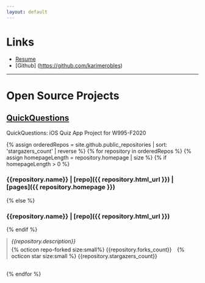 ```yaml
---
layout: default
---
```

# Links
- [Resume](https://github.com/karimerobles/karimerobles.github.io/blob/main/Karime%20Robles%20Resume%208:20.pdf)
- [Github] (https://github.com/karimerobles)

---

# Open Source Projects

## [QuickQuestions](https://github.com/karimerobles/quickquestions)
QuickQuestions: iOS Quiz App Project for W995-F2020



{% assign orderedRepos = site.github.public_repositories | sort: 'stargazers_count' | reverse %}
{% for repository in orderedRepos %}
{% assign homepageLength = repository.homepage | size %}
{% if homepageLength > 0 %}
### {{repository.name}} | [repo]({{ repository.html_url }}) | [pages]({{ repository.homepage }}) 
{% else %}
### {{repository.name}} | [repo]({{ repository.html_url }})
{% endif %}
<div style="border-left: 3px solid #CCC; padding-left: 10px; margin-bottom: 30px">
<i>{{repository.description}}</i>
<p style="margin-top: 5px"><span style="margin-right:10px">{% octicon repo-forked size:small%} {{repository.forks_count}}</span> {% octicon star size:small %} {{repository.stargazers_count}} </p>
</div>

{% endfor %}
